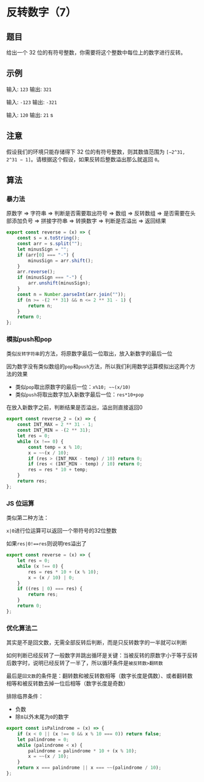 # 反转数字（7）

## 题目

给出一个 32 位的有符号整数，你需要将这个整数中每位上的数字进行反转。

## 示例

输入: `123`
输出: `321`

输入: `-123`
输出: `-321`

输入: `120`
输出: `21`
s
## 注意

假设我们的环境只能存储得下 32 位的有符号整数，则其数值范围为 `[−2^31,  2^31 − 1]`。请根据这个假设，如果反转后整数溢出那么就返回 `0`。

## 算法

### 暴力法

原数字 => 字符串 => 判断是否需要取出符号 => 数组 => 反转数组 => 是否需要在头部添加负号 => 拼接字符串 => 转换数字 => 判断是否溢出 => 返回结果

```js
export const reverse = (x) => {
	const s = x.toString();
	const arr = s.split("");
	let minusSign = "";
	if (arr[0] === "-") {
		minusSign = arr.shift();
	}
	arr.reverse();
	if (minusSign === "-") {
		arr.unshift(minusSign);
	}
	const n = Number.parseInt(arr.join(""));
	if (n >= -(2 ** 31) && n <= 2 ** 31 - 1) {
		return n;
	}
	return 0;
};
```

### 模拟push和pop

类似`反转字符串`的方法，将原数字最后一位取出，放入新数字的最后一位

因为数字没有类似数组的`pop`和`push`方法，所以我们利用数学运算模拟出这两个方法的效果

- 类似`pop`取出原数字的最后一位：`x%10; ~~(x/10)`
- 类似`push`将取出数字加入新数字最后一位：`res*10+pop`

在放入新数字之前，判断结果是否溢出，溢出则直接返回0

```js
export const reverse_2 = (x) => {
	const INT_MAX = 2 ** 31 - 1;
	const INT_MIN = -(2 ** 31);
	let res = 0;
	while (x !== 0) {
		const temp = x % 10;
		x = ~~(x / 10);
		if (res > (INT_MAX - temp) / 10) return 0;
		if (res < (INT_MIN - temp) / 10) return 0;
		res = res * 10 + temp;
	}
	return res;
};
```

### JS 位运算

类似第二种方法：

`x|0`进行位运算可以返回一个带符号的32位整数

如果`res|0!==res`则说明res溢出了

```js
export const reverse = (x) => {
	let res = 0;
	while (x !== 0) {
		res = res * 10 + (x % 10);
		x = (x / 10) | 0;
	}
	if ((res | 0) === res) {
		return res;
	}
	return 0;
};
```

### 优化算法二

其实是不是回文数，无需全部反转后判断，而是只反转数字的一半就可以判断

如何判断已经反转了一般数字并跳出循环是关键：当被反转的原数字小于等于反转后数字时，说明已经反转了一半了，所以循环条件是`被反转数>翻转数`

最后是`回文数`的条件是：翻转数和被反转数相等（数字长度是偶数）、或者翻转数相等和被反转数去掉一位后相等（数字长度是奇数）

排除临界条件：

- 负数
- 除`0`以外末尾为`0`的数字

```js
export const isPalindrome = (x) => {
	if (x < 0 || (x !== 0 && x % 10 === 0)) return false;
	let palindrome = 0;
	while (palindrome < x) {
		palindrome = palindrome * 10 + (x % 10);
		x = ~~(x / 10);
	}
	return x === palindrome || x === ~~(palindrome / 10);
};
```